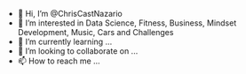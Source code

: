 - 👋 Hi, I’m @ChrisCastNazario
- 👀 I’m interested in Data Science, Fitness, Business, Mindset Development, Music, Cars and Challenges
- 🌱 I’m currently learning ...
- 💞️ I’m looking to collaborate on ...
- 📫 How to reach me ...

<!---
ChrisCastNazario/ChrisCastNazario is a ✨ special ✨ repository because its `README.md` (this file) appears on your GitHub profile.
You can click the Preview link to take a look at your changes.
--->
